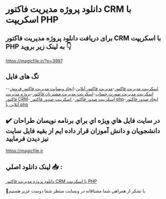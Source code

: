 # دانلود پروژه مدیریت فاکتور CRM با اسکریپت PHP

## برای دریافت دانلود پروژه مدیریت فاکتور CRM با اسکریپت PHP به لینک زیر بروید 👇

https://magicfile.ir/?p=3997

## تگ های فایل

-[اسکریپت مدیریت فاکتور](https://magicfile.ir/product/%d9%be%d8%b1%d9%88%da%98%d9%87-%d9%85%d8%af%db%8c%d8%b1%db%8c%d8%aa-%d9%81%d8%a7%da%a9%d8%aa%d9%88%d8%b1-crm-%d8%a8%d8%a7-%d8%a7%d8%b3%da%a9%d8%b1%db%8c%d9%be%d8%aa-php/)-[مدیریت فاکتور آنلاین](https://magicfile.ir/product/%d9%be%d8%b1%d9%88%da%98%d9%87-%d9%85%d8%af%db%8c%d8%b1%db%8c%d8%aa-%d9%81%d8%a7%da%a9%d8%aa%d9%88%d8%b1-crm-%d8%a8%d8%a7-%d8%a7%d8%b3%da%a9%d8%b1%db%8c%d9%be%d8%aa-php/)-[ایجاد وبسایت مدیریت فاکتور فروش](https://magicfile.ir/product/%d9%be%d8%b1%d9%88%da%98%d9%87-%d9%85%d8%af%db%8c%d8%b1%db%8c%d8%aa-%d9%81%d8%a7%da%a9%d8%aa%d9%88%d8%b1-crm-%d8%a8%d8%a7-%d8%a7%d8%b3%da%a9%d8%b1%db%8c%d9%be%d8%aa-php/)-[اسکریپت مدیریت صورت حساب](https://magicfile.ir/product/%d9%be%d8%b1%d9%88%da%98%d9%87-%d9%85%d8%af%db%8c%d8%b1%db%8c%d8%aa-%d9%81%d8%a7%da%a9%d8%aa%d9%88%d8%b1-crm-%d8%a8%d8%a7-%d8%a7%d8%b3%da%a9%d8%b1%db%8c%d9%be%d8%aa-php/)-[اسکریپت مدیریت مشتریان فاکتور](https://magicfile.ir/product/%d9%be%d8%b1%d9%88%da%98%d9%87-%d9%85%d8%af%db%8c%d8%b1%db%8c%d8%aa-%d9%81%d8%a7%da%a9%d8%aa%d9%88%d8%b1-crm-%d8%a8%d8%a7-%d8%a7%d8%b3%da%a9%d8%b1%db%8c%d9%be%d8%aa-php/)-[پروژه مدیریت فاکتور CRM](https://magicfile.ir/product/%d9%be%d8%b1%d9%88%da%98%d9%87-%d9%85%d8%af%db%8c%d8%b1%db%8c%d8%aa-%d9%81%d8%a7%da%a9%d8%aa%d9%88%d8%b1-crm-%d8%a8%d8%a7-%d8%a7%d8%b3%da%a9%d8%b1%db%8c%d9%be%d8%aa-php/)-[ اسکریپت صدور فاکتور](https://magicfile.ir/product/%d9%be%d8%b1%d9%88%da%98%d9%87-%d9%85%d8%af%db%8c%d8%b1%db%8c%d8%aa-%d9%81%d8%a7%da%a9%d8%aa%d9%88%d8%b1-crm-%d8%a8%d8%a7-%d8%a7%d8%b3%da%a9%d8%b1%db%8c%d9%be%d8%aa-php/)-[ اسکریپت صدور فاکتور php](https://magicfile.ir/product/%d9%be%d8%b1%d9%88%da%98%d9%87-%d9%85%d8%af%db%8c%d8%b1%db%8c%d8%aa-%d9%81%d8%a7%da%a9%d8%aa%d9%88%d8%b1-crm-%d8%a8%d8%a7-%d8%a7%d8%b3%da%a9%d8%b1%db%8c%d9%be%d8%aa-php/)-[ایجاد صدور فاکتور آنلاین با php](https://magicfile.ir/product/%d9%be%d8%b1%d9%88%da%98%d9%87-%d9%85%d8%af%db%8c%d8%b1%db%8c%d8%aa-%d9%81%d8%a7%da%a9%d8%aa%d9%88%d8%b1-crm-%d8%a8%d8%a7-%d8%a7%d8%b3%da%a9%d8%b1%db%8c%d9%be%d8%aa-php/)

## ✔️ در سايت فايل هاي ويژه اي براي برنامه نويسان طراحان دانشجويان و دانش آموزان قرار داده ايم از بقيه فايل سايت نيز ديدن فرماييد

https://magicfile.ir


## لينک دانلود اصلي 📥 :

[دانلود پروژه مدیریت فاکتور CRM با اسکریپت PHP](https://magicfile.ir/product/%d9%be%d8%b1%d9%88%da%98%d9%87-%d9%85%d8%af%db%8c%d8%b1%db%8c%d8%aa-%d9%81%d8%a7%da%a9%d8%aa%d9%88%d8%b1-crm-%d8%a8%d8%a7-%d8%a7%d8%b3%da%a9%d8%b1%db%8c%d9%be%d8%aa-php/) 


🙏با تشکر از همراهي شما مشتاقانه در وبسایت منتظر شما دوست عزیز هستیم

